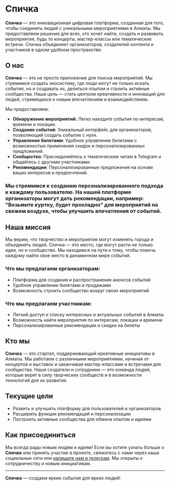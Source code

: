 # Спичка

**Спичка** — это инновационная цифровая платформа, созданная для того, чтобы соединить людей с уникальными мероприятиями в Алматы. Мы предоставляем решение для всех, кто хочет найти, создать и развивать мероприятия, будь то концерты, мастер-классы или тематические встречи. Спичка объединяет организаторов, создателей контента и участников в одном удобном пространстве.

## О нас

**Спичка** — это не просто приложение для поиска мероприятий. Мы стремимся создать экосистему, где люди могут не только искать события, но и создавать их, делиться опытом и строить активные сообщества. Наша цель — стать центром креативности и инноваций для людей, стремящихся к новым впечатлениям и взаимодействиям.

Мы предоставляем:

- **Обнаружение мероприятий**: Легко находите события по интересам, времени и локации.
- **Создание событий**: Уникальный интерфейс для организаторов, позволяющий создать событие с нуля.
- **Управление билетами**: Удобное управление билетами с возможностью применения скидок и персонализированных предложений.
- **Сообщество**: Присоединяйтесь к тематическим чатам в Telegram и общайтесь с другими участниками.
- **Рекомендации**: Персонализированные предложения на основе ваших интересов и предпочтений.

### Мы стремимся к созданию персонализированного подхода к каждому пользователю. На нашей платформе организаторы могут дать рекомендации, например: "Возьмите куртку, будет прохладно" для мероприятий на свежем воздухе, чтобы улучшить впечатления от событий.

## Наша миссия

Мы верим, что творчество и мероприятия могут изменять города и объединять людей. Спичка — это место, где могут расти не только идеи, но и сообщество. Мы находимся на пути к тому, чтобы помочь каждому найти свое место в динамичном мире событий.

### Что мы предлагаем организаторам:
- Платформа для создания и распространения анонсов событий
- Удобное управление билетами и продажами
- Возможность строить сообщество вокруг своих мероприятий

### Что мы предлагаем участникам:
- Легкий доступ к списку интересных и актуальных событий в Алматы
- Возможность найти мероприятия по интересам, локации и времени
- Персонализированные рекомендации и скидки на билеты

## Кто мы

**Спичка** — это стартап, поддерживающий креативные инициативы в Алматы. Мы работаем с различными мероприятиями, начиная от концертов и выставок и заканчивая мастер-классами и встречами для сообщества. Наши создатели и сотрудники — это команда людей, которые верят в силу творческих сообществ и в возможности технологий для их развития.

## Текущие цели

- Развить и улучшить платформу для пользователей и организаторов
- Расширить функции рекомендаций и персонализации
- Построить активные сообщества для обмена опытом и идеями

## Как присоединиться

Мы всегда рады новым людям и идеям! Если вы хотите узнать больше о **Спичке** или принять участие в проекте, свяжитесь с нами через наши социальные сети или [напишите нам в телеграм](@mshstnae). Мы открыты к сотрудничеству и новым инициативам.

---

**Спичка** — создаем яркие события для ярких людей!